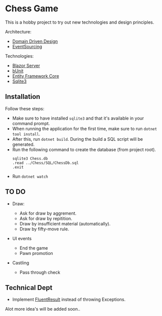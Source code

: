 # Chess Game
This is a hobby project to try out new technologies and design principles.

Architecture:
- [Domain Driven Design](https://learn.microsoft.com/en-us/dotnet/architecture/microservices/microservice-ddd-cqrs-patterns/ddd-oriented-microservice)
- [EventSourcing](https://learn.microsoft.com/en-us/azure/architecture/patterns/event-sourcing)

Technologies:
- [Blazor Server](https://learn.microsoft.com/en-us/aspnet/core/blazor/?view=aspnetcore-7.0#blazor-server)
- [bUnit](https://bunit.dev)
- [Entity Framework Core](https://learn.microsoft.com/en-us/ef/core/)
- [Sqlite3](https://sqlite.org/cli.html)

## Installation
Follow these steps:
- Make sure to have installed `sqlite3` and that it's available in your command prompt.
- When running the application for the first time, make sure to run `dotnet tool install`.
- After this, run `dotnet build`. During the build a SQL script will be generated.
- Run the following command to create the database (from project root).
    ```
    sqlite3 Chess.db
    .read ../Chess/SQL/ChessDb.sql
    .exit
    ```
- Run `dotnet watch`

## TO DO
- Draw:
  - Ask for draw by aggrement.
  - Ask for draw by repitition.
  - Draw by insufficient material (automatically).
  - Draw by fifty-move rule.

- UI events
  - End the game
  - Pawn promotion

- Castling
  - Pass through check

## Technical Dept
- Implement [FluentResult](https://github.com/altmann/FluentResults) instead of throwing Exceptions.

Alot more idea's will be added soon..